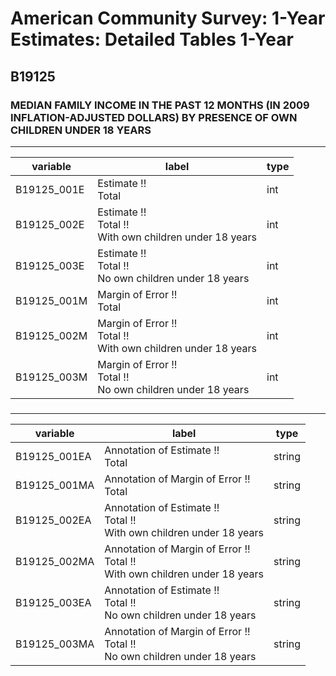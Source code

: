 # American Community Survey: 1-Year Estimates: Detailed Tables 1-Year

## B19125

### MEDIAN FAMILY INCOME IN THE PAST 12 MONTHS (IN 2009 INFLATION-ADJUSTED DOLLARS) BY PRESENCE OF OWN CHILDREN UNDER 18 YEARS

___

| variable | label | type |
| ----- | ----- | ----- |
| B19125_001E | Estimate !!<br>Total | int |
| B19125_002E | Estimate !!<br>Total !!<br>With own children under 18 years | int |
| B19125_003E | Estimate !!<br>Total !!<br>No own children under 18 years | int |
| B19125_001M | Margin of Error !!<br>Total | int |
| B19125_002M | Margin of Error !!<br>Total !!<br>With own children under 18 years | int |
| B19125_003M | Margin of Error !!<br>Total !!<br>No own children under 18 years | int |
### 

___

| variable | label | type |
| ----- | ----- | ----- |
| B19125_001EA | Annotation of Estimate !!<br>Total | string |
| B19125_001MA | Annotation of Margin of Error !!<br>Total | string |
| B19125_002EA | Annotation of Estimate !!<br>Total !!<br>With own children under 18 years | string |
| B19125_002MA | Annotation of Margin of Error !!<br>Total !!<br>With own children under 18 years | string |
| B19125_003EA | Annotation of Estimate !!<br>Total !!<br>No own children under 18 years | string |
| B19125_003MA | Annotation of Margin of Error !!<br>Total !!<br>No own children under 18 years | string |

